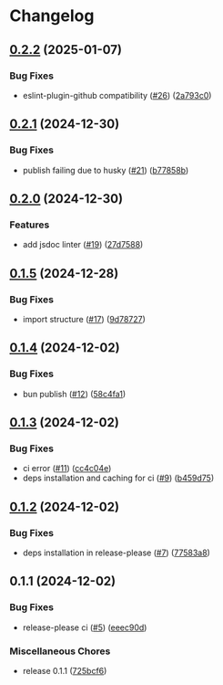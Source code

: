 # Changelog

## [0.2.2](https://github.com/RandomEngineers/eslint-config-random-engineers/compare/v0.2.1...v0.2.2) (2025-01-07)


### Bug Fixes

* eslint-plugin-github compatibility ([#26](https://github.com/RandomEngineers/eslint-config-random-engineers/issues/26)) ([2a793c0](https://github.com/RandomEngineers/eslint-config-random-engineers/commit/2a793c0d8d98d72c2a19d6db12f4209bbec67a0a))

## [0.2.1](https://github.com/RandomEngineers/eslint-config-random-engineers/compare/v0.2.0...v0.2.1) (2024-12-30)


### Bug Fixes

* publish failing due to husky ([#21](https://github.com/RandomEngineers/eslint-config-random-engineers/issues/21)) ([b77858b](https://github.com/RandomEngineers/eslint-config-random-engineers/commit/b77858b8d4db0a0cd7914b3ec1aa33166ce30044))

## [0.2.0](https://github.com/RandomEngineers/eslint-config-random-engineers/compare/v0.1.5...v0.2.0) (2024-12-30)


### Features

* add jsdoc linter ([#19](https://github.com/RandomEngineers/eslint-config-random-engineers/issues/19)) ([27d7588](https://github.com/RandomEngineers/eslint-config-random-engineers/commit/27d7588322a7593716360167503359f7aea317b2))

## [0.1.5](https://github.com/RandomEngineers/eslint-config-random-engineers/compare/v0.1.4...v0.1.5) (2024-12-28)


### Bug Fixes

* import structure ([#17](https://github.com/RandomEngineers/eslint-config-random-engineers/issues/17)) ([9d78727](https://github.com/RandomEngineers/eslint-config-random-engineers/commit/9d787276611e7ff1a90117e1e3dbbe03c1b842bb))

## [0.1.4](https://github.com/RandomEngineers/eslint-plugin-random-engineers/compare/v0.1.3...v0.1.4) (2024-12-02)


### Bug Fixes

* bun publish ([#12](https://github.com/RandomEngineers/eslint-plugin-random-engineers/issues/12)) ([58c4fa1](https://github.com/RandomEngineers/eslint-plugin-random-engineers/commit/58c4fa1ecb9685f74086c0567462121d6db89e97))

## [0.1.3](https://github.com/RandomEngineers/eslint-plugin-random-engineers/compare/v0.1.2...v0.1.3) (2024-12-02)


### Bug Fixes

* ci error ([#11](https://github.com/RandomEngineers/eslint-plugin-random-engineers/issues/11)) ([cc4c04e](https://github.com/RandomEngineers/eslint-plugin-random-engineers/commit/cc4c04eb6d72e8ece076a4b7f4b0eb98a2ef88ef))
* deps installation and caching for ci ([#9](https://github.com/RandomEngineers/eslint-plugin-random-engineers/issues/9)) ([b459d75](https://github.com/RandomEngineers/eslint-plugin-random-engineers/commit/b459d75b3c854c44bca8b1d86eb57d6138592d17))

## [0.1.2](https://github.com/RandomEngineers/eslint-plugin-random-engineers/compare/v0.1.1...v0.1.2) (2024-12-02)


### Bug Fixes

* deps installation in release-please ([#7](https://github.com/RandomEngineers/eslint-plugin-random-engineers/issues/7)) ([77583a8](https://github.com/RandomEngineers/eslint-plugin-random-engineers/commit/77583a828a6bccdf23742d93faa7a190a44288b9))

## 0.1.1 (2024-12-02)


### Bug Fixes

* release-please ci ([#5](https://github.com/RandomEngineers/eslint-plugin-random-engineers/issues/5)) ([eeec90d](https://github.com/RandomEngineers/eslint-plugin-random-engineers/commit/eeec90d993718d8c7e29a0b488513935418a3547))


### Miscellaneous Chores

* release 0.1.1 ([725bcf6](https://github.com/RandomEngineers/eslint-plugin-random-engineers/commit/725bcf68d8283bf8053e3595b25634949f040068))
